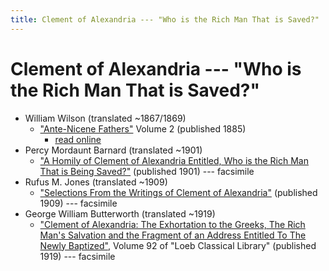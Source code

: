 ```yaml
---
title: Clement of Alexandria --- "Who is the Rich Man That is Saved?"
---
```


# Clement of Alexandria --- "Who is the Rich Man That is Saved?"

* William Wilson (translated ~1867/1869)
  * ["Ante-Nicene Fathers"](anf.html) Volume 2 (published 1885) 
    * [read online](https://ccel.org/ccel/schaff/anf02/anf02.vi.ii.html)
* Percy Mordaunt Barnard (translated ~1901)
  * ["A Homily of Clement of Alexandria Entitled, Who is the Rich Man That is Being Saved?"](https://archive.org/details/homilyofclemento00clemuoft) (published 1901) --- facsimile
* Rufus M. Jones (translated ~1909)
  * ["Selections From the Writings of Clement of Alexandria"](https://hdl.handle.net/2027/coo.31924081814430) (published 1909) --- facsimile
* George William Butterworth (translated ~1919)
  * ["Clement of Alexandria: The Exhortation to the Greeks, The Rich Man's Salvation and the Fragment of an Address Entitled To The Newly Baptized"](https://archive.org/details/clementofalexand00clem), Volume 92 of "Loeb Classical Library" (published 1919) --- facsimile
